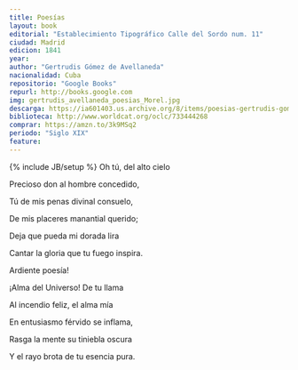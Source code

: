 ```yaml
---
title: Poesías
layout: book
editorial: "Establecimiento Tipográfico Calle del Sordo num. 11"
ciudad: Madrid
edicion: 1841
year: 
author: "Gertrudis Gómez de Avellaneda"
nacionalidad: Cuba
repositorio: "Google Books"
repurl: http://books.google.com 
img: gertrudis_avellaneda_poesias_Morel.jpg
descarga: https://ia601403.us.archive.org/8/items/poesias-gertrudis-gomez-de-avellaneda/Poes%C3%ADas%20-%20Gertrudis%20G%C3%B3mez%20de%20Avellaneda.pdf
biblioteca: http://www.worldcat.org/oclc/733444268
comprar: https://amzn.to/3k9MSq2
periodo: "Siglo XIX"
feature: 
---
```

{% include JB/setup %}
Oh tú, del alto cielo
 
Precioso don al hombre concedido,
 
Tú de mis penas divinal consuelo,
  
De mis placeres manantial querido;
 
Deja que pueda mi dorada lira
 
Cantar la gloria que tu fuego inspira.
 
 
Ardiente poesía!
 
¡Alma del Universo! De tu llama
 
Al incendio feliz, el alma mía
 
En entusiasmo férvido se inflama,
 
Rasga la mente su tiniebla oscura
 
Y el rayo brota de tu esencia pura.




